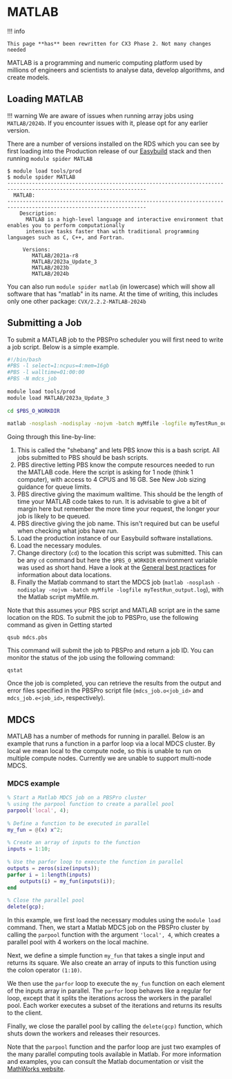 # MATLAB

!!! info

    This page **has** been rewritten for CX3 Phase 2. Not many changes needed

MATLAB is a programming and numeric computing platform used by millions of engineers and scientists to analyse data, develop algorithms, and create models.

## Loading MATLAB

!!! warning 
	We are aware of issues when running array jobs using `MATLAB/2024b`. If you encounter issues with it, please opt for any earlier version.

There are a number of versions installed on the RDS which you can see by first loading into the Production release of our [Easybuild](../easybuild.md) stack and then running `module spider MATLAB`

```console
$ module load tools/prod
$ module spider MATLAB
-------------------------------------------------------------------------------------------------------------------    
  MATLAB:
-------------------------------------------------------------------------------------------------------------------    
    Description:
      MATLAB is a high-level language and interactive environment that enables you to perform computationally
      intensive tasks faster than with traditional programming languages such as C, C++, and Fortran.

     Versions:
        MATLAB/2021a-r8
        MATLAB/2023a_Update_3
        MATLAB/2023b
        MATLAB/2024b
```

You can also run `module spider matlab` (in lowercase) which will show all software that has "matlab" in its name. At the time of writing, this includes only one other package: `CVX/2.2.2-MATLAB-2024b`

## Submitting a Job

To submit a MATLAB job to the PBSPro scheduler you will first need to write a job script. Below is a simple example.

```bash
#!/bin/bash
#PBS -l select=1:ncpus=4:mem=16gb
#PBS -l walltime=01:00:00
#PBS -N mdcs_job
 
module load tools/prod
module load MATLAB/2023a_Update_3
 
cd $PBS_O_WORKDIR
 
matlab -nosplash -nodisplay -nojvm -batch myMfile -logfile myTestRun_output.log
```

Going through this line-by-line:

1. This is called the "shebang" and lets PBS know this is a bash script. All jobs submitted to PBS should be bash scripts.
1. PBS directive letting PBS know the compute resources needed to run the MATLAB code. Here the script is asking for 1 node (think 1 computer), with access to 4 CPUS and 16 GB. See New Job sizing guidance for queue limits.
1. PBS directive giving the maximum walltime. This should be the length of time your MATLAB code takes to run. It is advisable to give a bit of margin here but remember the more time your request, the longer your job is likely to be queued.
1. PBS directive giving the job name. This isn't required but can be useful when checking what jobs have run.
1. Load the production instance of our Easybuild software installations.
1. Load the necessary modules.
1. Change directory (`cd`) to the location this script was submitted. This can be any `cd` command but here the `$PBS_O_WORKDIR` environment variable was used as short hand. Have a look at the [General best practices](../../best-practice.md) for information about data locations.
1. Finally the Matlab command to start the MDCS job (`matlab -nosplash -nodisplay -nojvm -batch myMfile -logfile myTestRun_output.log`), with the Matlab script myMfile.m.

Note that this assumes your PBS script and MATLAB script are in the same location on the RDS. To submit the job to PBSPro, use the following command as given in Getting started

```
qsub mdcs.pbs
```

This command will submit the job to PBSPro and return a job ID. You can monitor the status of the job using the following command:

```
qstat
```

Once the job is completed, you can retrieve the results from the output and error files specified in the PBSPro script file (`mdcs_job.o<job_id>` and `mdcs_job.e<job_id>`, respectively).

## MDCS


MATLAB has a number of methods for running in parallel. Below is an example that runs a function in a parfor loop via a local MDCS cluster. By local we mean local to the compute node, so this is unable to run on multiple compute nodes. Currently we are unable to support multi-node MDCS.

### MDCS example

```matlab
% Start a Matlab MDCS job on a PBSPro cluster
% using the parpool function to create a parallel pool
parpool('local', 4);
 
% Define a function to be executed in parallel
my_fun = @(x) x^2;
 
% Create an array of inputs to the function
inputs = 1:10;
 
% Use the parfor loop to execute the function in parallel
outputs = zeros(size(inputs));
parfor i = 1:length(inputs)
    outputs(i) = my_fun(inputs(i));
end
 
% Close the parallel pool
delete(gcp);
```

In this example, we first load the necessary modules using the `module load` command. Then, we start a Matlab MDCS job on the PBSPro cluster by calling the `parpool` function with the argument `'local', 4`, which creates a parallel pool with 4 workers on the local machine.

Next, we define a simple function `my_fun` that takes a single input and returns its square. We also create an array of inputs to this function using the colon operator `(1:10)`.

We then use the `parfor` loop to execute the `my_fun` function on each element of the inputs array in parallel. The `parfor` loop behaves like a regular for loop, except that it splits the iterations across the workers in the parallel pool. Each worker executes a subset of the iterations and returns its results to the client.

Finally, we close the parallel pool by calling the `delete(gcp)` function, which shuts down the workers and releases their resources.

Note that the `parpool` function and the parfor loop are just two examples of the many parallel computing tools available in Matlab. For more information and examples, you can consult the Matlab documentation or visit the [MathWorks website](https://uk.mathworks.com/products/matlab.html).

